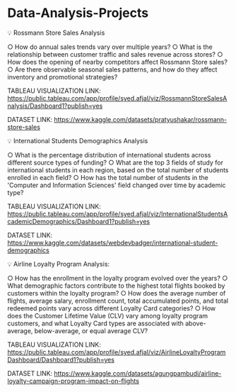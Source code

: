 # Data-Analysis-Projects

💡 Rossmann Store Sales Analysis

○ How do annual sales trends vary over multiple years?
○ What is the relationship between customer traffic and sales revenue across stores?
○ How does the opening of nearby competitors affect Rossmann Store sales?
○ Are there observable seasonal sales patterns, and how do they affect inventory and promotional strategies?

TABLEAU VISUALIZATION LINK: https://public.tableau.com/app/profile/syed.afjal/viz/RossmannStoreSalesAnalysis/Dashboard1?publish=yes

DATASET LINK: https://www.kaggle.com/datasets/pratyushakar/rossmann-store-sales

💡 International Students Demographics Analysis

○ What is the percentage distribution of international students across different source types of funding?
○ What are the top 3 fields of study for international students in each region, based on the total number of students enrolled in each field?
○ How has the total number of students in the 'Computer and Information Sciences' field changed over time by academic type?

TABLEAU VISUALIZATION LINK: https://public.tableau.com/app/profile/syed.afjal/viz/InternationalStudentsAcademicDemographics/Dashboard1?publish=yes

DATASET LINK: https://www.kaggle.com/datasets/webdevbadger/international-student-demographics

💡 Airline Loyalty Program Analysis:

○ How has the enrollment in the loyalty program evolved over the years?
○ What demographic factors contribute to the highest total flights booked by customers within the loyalty program?
○ How does the average number of flights, average salary, enrollment count, total accumulated points, and total redeemed points vary across different Loyalty Card categories?
○ How does the Customer Lifetime Value (CLV) vary among loyalty program customers, and what Loyalty Card types are associated with above-average, below-average, or equal average CLV?

TABLEAU VISUALIZATION LINK: https://public.tableau.com/app/profile/syed.afjal/viz/AirlineLoyaltyProgramDashboard/Dashboard1?publish=yes

DATASET LINK: https://www.kaggle.com/datasets/agungpambudi/airline-loyalty-campaign-program-impact-on-flights
